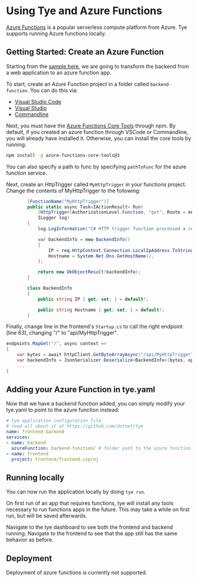 # Using Tye and Azure Functions

[Azure Functions](https://azure.microsoft.com/en-us/services/functions/) is a popular serverless compute platform from Azure. Tye supports running Azure functions locally.

## Getting Started: Create an Azure Function

Starting from the [sample here](https://github.com/dotnet/tye/tree/master/samples/frontend-backend), we are going to transform the backend from a web application to an azure function app.

To start, create an Azure Function project in a folder called `backend-function`. You can do this via:
- [Visual Studio Code](https://docs.microsoft.com/en-us/azure/azure-functions/functions-create-first-function-vs-code?pivots=programming-language-csharp)
- [Visual Studio](https://docs.microsoft.com/en-us/azure/azure-functions/functions-create-your-first-function-visual-studio)
- [Commandline](https://docs.microsoft.com/en-us/azure/azure-functions/functions-create-first-azure-function-azure-cli?tabs=bash%2Cbrowser&pivots=programming-language-csharp)

Next, you must have the [Azure Functions Core Tools](https://docs.microsoft.com/en-us/azure/azure-functions/functions-run-local?tabs=windows%2Ccsharp%2Cbash) through npm. By default, if you created an azure function through VSCode or Commandline, you will already have installed it. Otherwise, you can install the core tools by running:

```bash
npm install -g azure-functions-core-tools@3
```

You can also specify a path to func by specifying `pathToFunc` for the azure function service.

Next, create an HttpTrigger called `MyHttpTrigger` in your functions project. Change the contents of MyHttpTrigger to the following:

```c#
        [FunctionName("MyHttpTrigger")]
        public static async Task<IActionResult> Run(
            [HttpTrigger(AuthorizationLevel.Function, "get", Route = null)] HttpRequest req,
            ILogger log)
        {
            log.LogInformation("C# HTTP trigger function processed a request.");

            var backendInfo = new BackendInfo()
            {
                IP = req.HttpContext.Connection.LocalIpAddress.ToString(),
                Hostname = System.Net.Dns.GetHostName(),
            };

            return new OkObjectResult(backendInfo);
        }

        class BackendInfo
        {
            public string IP { get; set; } = default!;

            public string Hostname { get; set; } = default!;
        }
```

Finally, change line in the frontend's `Startup.cs` to call the right endpoint (line 63), changing "/" to "api/MyHttpTrigger".

```c#
endpoints.MapGet("/", async context =>
{
    var bytes = await httpClient.GetByteArrayAsync("/api/MyHttpTrigger");
    var backendInfo = JsonSerializer.Deserialize<BackendInfo>(bytes, options);
    ...
}
```

## Adding your Azure Function in tye.yaml

Now that we have a backend function added, you can simply modify your tye.yaml to point to the azure function instead:

```yaml
# tye application configuration file
# read all about it at https://github.com/dotnet/tye
name: frontend-backend
services:
- name: backend
  azureFunction: backend-function/ # folder path to the azure function.
- name: frontend
  project: frontend/frontend.csproj
```

## Running locally

You can now run the application locally by doing `tye run`.

On first run of an app that requires functions, tye will install any tools necessary to run functions apps in the future. This may take a while on first run, but will be saved afterwards.

Navigate to the tye dashboard to see both the frontend and backend running. Navigate to the frontend to see that the app still has the same behavior as before.

## Deployment

Deployment of azure functions is currently not supported.
